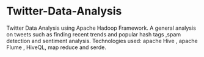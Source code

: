# Twitter-Data-Analysis
Twitter Data Analysis using Apache Hadoop Framework. 
A general analysis on tweets such as finding recent trends and popular hash tags ,spam detection and sentiment analysis.
Technologies used: apache Hive , apache Flume , HiveQL, map reduce and serde.
